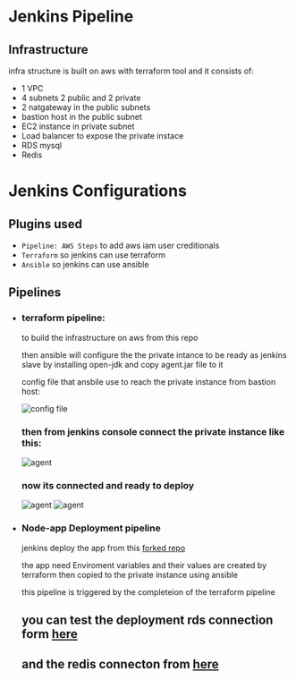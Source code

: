 # Jenkins Pipeline 

## Infrastructure
infra structure is built on aws with terraform tool and it consists of:
* 1 VPC
* 4 subnets 2 public and 2 private
* 2 natgateway in the public subnets
* bastion host in the public subnet
* EC2 instance in private subnet
* Load balancer to expose the private instace 
* RDS mysql
* Redis

# Jenkins Configurations

## Plugins used 
* `Pipeline: AWS Steps` to add aws iam user creditionals 
* `Terraform` so jenkins can use terraform 
* `Ansible` so jenkins can use ansible 

## Pipelines 
* ### terraform pipeline:
     to build the infrastructure on aws from this repo
     
     then ansible will configure the the private intance to be ready as jenkins slave 
     by installing open-jdk and copy agent.jar file to it

     config file that ansbile use to reach the private instance from bastion host: 

     ![config file](https://raw.githubusercontent.com/abdulmageed02/Jenkins-Pipeline-/main/IMAGES/Screenshot%20from%202022-05-20%2023-43-18.png)
    
    ### then from jenkins console connect the private instance like this:
    ![agent](https://github.com/abdulmageed02/Jenkins-Pipeline-/blob/main/IMAGES/Screenshot%20from%202022-05-20%2023-45-55.png?raw=true)
    ### now its connected and ready to deploy
    ![agent](https://github.com/abdulmageed02/Jenkins-Pipeline-/blob/main/IMAGES/Screenshot%20from%202022-05-20%2023-49-00.png?raw=true)
    ![agent](https://github.com/abdulmageed02/Jenkins-Pipeline-/blob/main/IMAGES/Screenshot%20from%202022-05-20%2023-45-35.png?raw=true)


* ### Node-app Deployment pipeline
    jenkins deploy the app from this [forked repo](https://github.com/abdulmageed02/jenkins_nodejs_example/tree/rds_redis) 

    the app need Enviroment variables and their values are created by terraform then copied to the private instance using ansible

    this pipeline is triggered by the completeion of the terraform pipeline

   ## you can test the deployment rds connection form  [here](http://nlb-8e3ff1ece94a4ce0.elb.us-west-2.amazonaws.com/db)

   ## and the redis connecton from [here](http://nlb-8e3ff1ece94a4ce0.elb.us-west-2.amazonaws.com/redis)
